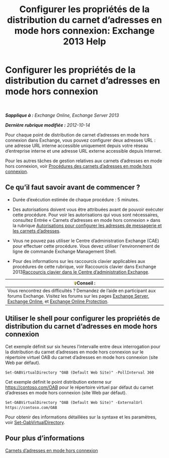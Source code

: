 ﻿---
title: 'Configurer les propriétés de la distribution du carnet d’adresses en mode hors connexion: Exchange 2013 Help'
TOCTitle: Configurer les propriétés de la distribution du carnet d’adresses en mode hors connexion
ms:assetid: 8df985e9-75ba-47ea-9cc3-aa98a5d8acf4
ms:mtpsurl: https://technet.microsoft.com/fr-fr/library/Bb123710(v=EXCHG.150)
ms:contentKeyID: 50478659
ms.date: 04/24/2018
mtps_version: v=EXCHG.150
f1_keywords:
- Microsoft.Exchange.Management.SnapIn.Esm.Servers.ClientAccess.OabDistributionGeneralPage
ms.translationtype: HT
---

# Configurer les propriétés de la distribution du carnet d’adresses en mode hors connexion

 

_**Sapplique à :** Exchange Online, Exchange Server 2013_

_**Dernière rubrique modifiée :** 2012-10-14_

Pour chaque point de distribution de carnet d’adresses en mode hors connexion dans Exchange, vous pouvez configurer deux adresses URL : une adresse URL interne accessible uniquement depuis votre réseau d’entreprise interne et une adresse URL externe accessible depuis Internet.

Pour les autres tâches de gestion relatives aux carnets d’adresses en mode hors connexion, voir [Procédures des carnets d’adresses en mode hors connexion](offline-address-book-procedures-exchange-2013-help.md).

## Ce qu’il faut savoir avant de commencer ?

  - Durée d’exécution estimée de chaque procédure : 5 minutes.

  - Des autorisations doivent vous être attribuées avant de pouvoir exécuter cette procédure. Pour voir les autorisations qui vous sont nécessaires, consultez Entrée « Carnets d’adresses en mode hors connexion » dans la rubrique [Autorisations pour configurer les adresses de messagerie et les carnets d’adresses](email-address-and-address-book-permissions-exchange-2013-help.md).

  - Vous ne pouvez pas utiliser le Centre d’administration Exchange (CAE) pour effectuer cette procédure. Vous devez utiliser l'environnement de ligne de commande Exchange Management Shell.

  - Pour des informations sur les raccourcis clavier applicables aux procédures de cette rubrique, voir Raccourcis clavier dans Exchange 2013[Raccourcis clavier dans le Centre d’administration Exchange](keyboard-shortcuts-in-the-exchange-admin-center-exchange-online-protection-help.md).

<table>
<thead>
<tr class="header">
<th><img src="images/Bb125224.tip(EXCHG.150).gif" title="Conseil" alt="Conseil" />Conseil :</th>
</tr>
</thead>
<tbody>
<tr class="odd">
<td>Vous rencontrez des difficultés ? Demandez de l’aide en participant aux forums Exchange. Visitez les forums sur les pages <a href="https://go.microsoft.com/fwlink/p/?linkid=60612">Exchange Server</a>, <a href="https://go.microsoft.com/fwlink/p/?linkid=267542">Exchange Online</a>, et <a href="https://go.microsoft.com/fwlink/p/?linkid=285351">Exchange Online Protection</a>.</td>
</tr>
</tbody>
</table>


## Utiliser le shell pour configurer les propriétés de distribution du carnet d’adresses en mode hors connexion

Cet exemple définit sur six heures l’intervalle entre deux interrogation pour la distribution du carnet d’adresses en mode hors connexion sur le répertoire virtuel OAB du carnet d’adresses en mode hors connexion (site Web par défaut).

    Set-OABVirtualDirectory "OAB (Default Web Site)" -PollInterval 360

Cet exemple définit le point distribution externe sur https://contoso.com/OAB pour le répertoire virtuel par défaut du carnet d’adresses en mode hors connexion (site Web par défaut).

    Set-OABVirtualDirectory "OAB (Default Web Site)" -ExternalUrl https://contoso.com/OAB

Pour obtenir des informations détaillées sur la syntaxe et les paramètres, voir [Set-OabVirtualDirectory](https://technet.microsoft.com/fr-fr/library/bb124707\(v=exchg.150\)).

## Pour plus d’informations

[Carnets d’adresses en mode hors connexion](offline-address-books-exchange-2013-help.md)

